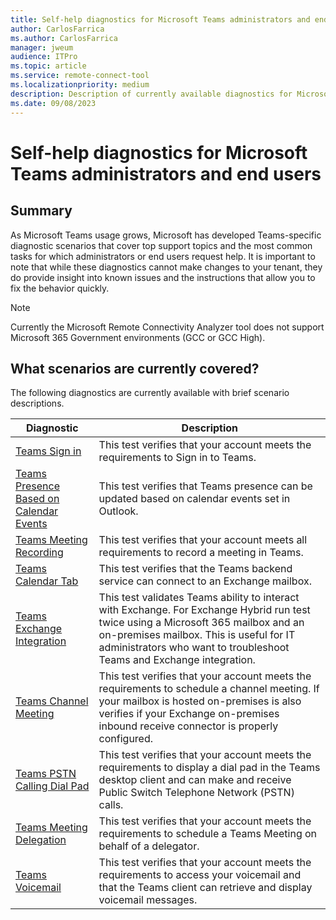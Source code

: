```yaml
---
title: Self-help diagnostics for Microsoft Teams administrators and end users
author: CarlosFarrica
ms.author: CarlosFarrica
manager: jweum
audience: ITPro 
ms.topic: article 
ms.service: remote-connect-tool
ms.localizationpriority: medium
description: Description of currently available diagnostics for Microsoft Teams with scenario descriptions
ms.date: 09/08/2023
---
```


# Self-help diagnostics for Microsoft Teams administrators and end users

## Summary
As Microsoft Teams usage grows, Microsoft has developed Teams-specific diagnostic scenarios that cover top support topics and the most common tasks for which administrators or end users request help. It is important to note that while these diagnostics cannot make changes to your tenant, they do provide insight into known issues and the instructions that allow you to fix the behavior quickly.

> [!NOTE]
> Currently the Microsoft Remote Connectivity Analyzer tool does not support Microsoft 365 Government environments (GCC or GCC High).

## What scenarios are currently covered?
The following diagnostics are currently available with brief scenario descriptions.

| Diagnostic |	Description |
|---|---|
| [Teams Sign in](https://testconnectivity.microsoft.com/tests/TeamsSignin/input)	| This test verifies that your account meets the requirements to Sign in to Teams. |
| [Teams Presence Based on Calendar Events](https://testconnectivity.microsoft.com/tests/TeamsCalendarPresence/input)	| This test verifies that Teams presence can be updated based on calendar events set in Outlook. |
| [Teams Meeting Recording](https://testconnectivity.microsoft.com/tests/TeamsRecording/input)	| This test verifies that your account meets all requirements to record a meeting in Teams. |
| [Teams Calendar Tab](https://testconnectivity.microsoft.com/tests/TeamsCalendarMissing/input)	| This test verifies that the Teams backend service can connect to an Exchange mailbox. |
| [Teams Exchange Integration](https://testconnectivity.microsoft.com/tests/TeamsExchangeIntegration/input)	| This test validates Teams ability to interact with Exchange. For Exchange Hybrid run test twice using a Microsoft 365 mailbox and an on-premises mailbox. This is useful for IT administrators who want to troubleshoot Teams and Exchange integration. |
| [Teams Channel Meeting](https://testconnectivity.microsoft.com/tests/TeamsChannelMeeting/input)	| This test verifies that your account meets the requirements to schedule a channel meeting. If your mailbox is hosted on-premises is also verifies if your Exchange on-premises inbound receive connector is properly configured. |
| [Teams PSTN Calling Dial Pad](https://testconnectivity.microsoft.com/tests/TeamsDialpadMissing/input)	| This test verifies that your account meets the requirements to display a dial pad in the Teams desktop client and can make and receive Public Switch Telephone Network (PSTN) calls. |
| [Teams Meeting Delegation](https://testconnectivity.microsoft.com/tests/TeamsMeetingDelegation/input)	| This test verifies that your account meets the requirements to schedule a Teams Meeting on behalf of a delegator. |
| [Teams Voicemail](https://testconnectivity.microsoft.com/tests/TeamsVoicemail/input)	| This test verifies that your account meets the requirements to access your voicemail and that the Teams client can retrieve and display voicemail messages. |


